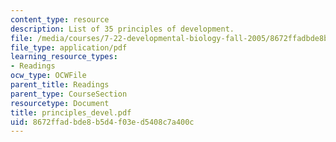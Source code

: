 ```yaml
---
content_type: resource
description: List of 35 principles of development.
file: /media/courses/7-22-developmental-biology-fall-2005/8672ffadbde8b5d4f03ed5408c7a400c_principles_devel.pdf
file_type: application/pdf
learning_resource_types:
- Readings
ocw_type: OCWFile
parent_title: Readings
parent_type: CourseSection
resourcetype: Document
title: principles_devel.pdf
uid: 8672ffad-bde8-b5d4-f03e-d5408c7a400c
---
```


